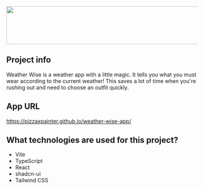 <img src="https://media.giphy.com/media/v1.Y2lkPTc5MGI3NjExa2tzZWV4aTRsank1d3liazVneHQ3bjZicWhmdnhodGMxNGlldm16OCZlcD12MV9zdGlja2Vyc19zZWFyY2gmY3Q9cw/K7o9FdCoDnwEo/giphy.gif" width="1500" height="100" />

## Project info

Weather Wise is a weather app with a little magic. It tells you what you must wear according to the current weather! This saves a lot of time when you're rushing out and need to choose an outfit quickly. 

## App URL 

https://pizzaxpainter.github.io/weather-wise-app/


## What technologies are used for this project?

- Vite
- TypeScript
- React
- shadcn-ui
- Tailwind CSS

